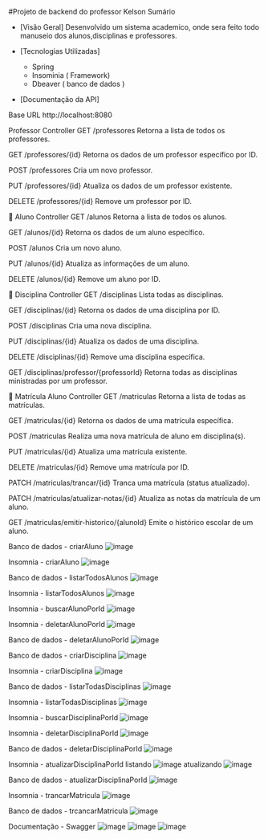#Projeto de backend do professor Kelson
Sumário

- [Visão Geral]
  Desenvolvido um sistema academico, onde sera feito todo manuseio dos alunos,disciplinas e professores.
  
  
- [Tecnologias Utilizadas]
   - Spring
   - Insominia ( Framework)
   - Dbeaver ( banco de dados )
  
- [Documentação da API]

 Base URL
 http://localhost:8080

  
   Professor Controller
GET /professores
Retorna a lista de todos os professores.

GET /professores/{id}
Retorna os dados de um professor específico por ID.

POST /professores
Cria um novo professor.

PUT /professores/{id}
Atualiza os dados de um professor existente.

DELETE /professores/{id}
Remove um professor por ID.

🔹 Aluno Controller
GET /alunos
Retorna a lista de todos os alunos.

GET /alunos/{id}
Retorna os dados de um aluno específico.

POST /alunos
Cria um novo aluno.

PUT /alunos/{id}
Atualiza as informações de um aluno.

DELETE /alunos/{id}
Remove um aluno por ID.

🔹 Disciplina Controller
GET /disciplinas
Lista todas as disciplinas.

GET /disciplinas/{id}
Retorna os dados de uma disciplina por ID.

POST /disciplinas
Cria uma nova disciplina.

PUT /disciplinas/{id}
Atualiza os dados de uma disciplina.

DELETE /disciplinas/{id}
Remove uma disciplina específica.

GET /disciplinas/professor/{professorId}
Retorna todas as disciplinas ministradas por um professor.

🔹 Matrícula Aluno Controller
GET /matriculas
Retorna a lista de todas as matrículas.

GET /matriculas/{id}
Retorna os dados de uma matrícula específica.

POST /matriculas
Realiza uma nova matrícula de aluno em disciplina(s).

PUT /matriculas/{id}
Atualiza uma matrícula existente.

DELETE /matriculas/{id}
Remove uma matrícula por ID.

PATCH /matriculas/trancar/{id}
Tranca uma matrícula (status atualizado).

PATCH /matriculas/atualizar-notas/{id}
Atualiza as notas da matrícula de um aluno.

GET /matriculas/emitir-historico/{alunoId}
Emite o histórico escolar de um aluno.



Banco de dados - criarAluno
![image](https://github.com/user-attachments/assets/d0371d4e-3b9b-4b79-b8b8-1c7dc7037dd4)

Insomnia - criarAluno
![image](https://github.com/user-attachments/assets/cdb54195-7194-48ef-a2eb-9808833b70e9)

Banco de dados - listarTodosAlunos
![image](https://github.com/user-attachments/assets/a1904f12-bb9f-4baa-92c5-ce10babb9942)

Insomnia - listarTodosAlunos
![image](https://github.com/user-attachments/assets/77508c64-49f7-4afe-92a9-bdcb53ba9709)

Insomnia - buscarAlunoPorId
![image](https://github.com/user-attachments/assets/99a49245-3623-47ba-b37a-7a19ef4418de)

Insomnia - deletarAlunoPorId
![image](https://github.com/user-attachments/assets/4480d6e7-bf3a-44bb-acd4-da87aa22051c)

Banco de dados - deletarAlunoPorId
![image](https://github.com/user-attachments/assets/109f08c7-b1ed-4f1d-aa0d-5f91a0d0d9f7)

Banco de dados - criarDisciplina
![image](https://github.com/user-attachments/assets/4c2d442b-25ed-4033-aa37-cd1c2a4b94f2)

Insomnia - criarDisciplina
![image](https://github.com/user-attachments/assets/8b46a4d3-2877-48aa-b9af-8226ab0e70a9)

Banco de dados - listarTodasDisciplinas
![image](https://github.com/user-attachments/assets/044a3dda-c38d-4a1b-9a53-25f73e9b9b80)

Insomnia - listarTodasDisciplinas
![image](https://github.com/user-attachments/assets/9a100673-b869-433a-bbb5-52bf4661b8fc)

Insomnia - buscarDisciplinaPorId
![image](https://github.com/user-attachments/assets/349bfb23-0936-42f2-b375-73298926ebbd)

Insomnia - deletarDisciplinaPorId
![image](https://github.com/user-attachments/assets/b721e0a9-41ce-4a16-8f9c-d986e96b8706)

Banco de dados - deletarDisciplinaPorId
![image](https://github.com/user-attachments/assets/74095313-39e7-46bd-8dfc-3a06e229d3b6)

Insomnia - atualizarDisciplinaPorId
listando
![image](https://github.com/user-attachments/assets/df902390-78f6-4c46-9946-752945bd4b59)
atualizando
![image](https://github.com/user-attachments/assets/f43f6359-755d-4af7-8a67-dc252bea7397)

Banco de dados - atualizarDisciplinaPorId
![image](https://github.com/user-attachments/assets/8b8506a6-94c6-4e18-9f61-a00d746e7cab)

Insomnia - trancarMatricula
![image](https://github.com/user-attachments/assets/3997644b-7704-428f-84db-5916c7613032)

Banco de dados - trcancarMatricula
![image](https://github.com/user-attachments/assets/469c2166-eec7-4c60-9023-8b0d1b35e69c)

Documentação - Swagger
![image](https://github.com/user-attachments/assets/4bacb196-c696-45d9-a959-623b46e702df)
![image](https://github.com/user-attachments/assets/fbc69551-ce32-433d-b797-c7012006a1eb)
![image](https://github.com/user-attachments/assets/c5632fa0-4e43-4173-95b3-97a4f4370f1a)


































